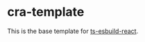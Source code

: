 # cra-template

This is the base template for [ts-esbuild-react](https://github.com/nathanjhood/ts-esbuild-react).

<!-- If you don't specify a template (for example, `--template typescript`), this template will be used by default. -->

<!-- For more information, please refer to:

- [Getting Started](https://create-react-app.dev/docs/getting-started) – How to create a new app.
- [User Guide](https://create-react-app.dev) – How to develop apps bootstrapped with Create React App. -->
